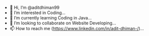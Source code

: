 - 👋 Hi, I’m @aditdhiman99
- 👀 I’m interested in Coding...
- 🌱 I’m currently learning Coding in Java...
- 💞️ I’m looking to collaborate on Website Developing...
- 📫 How to reach me (https://www.linkedin.com/in/adit-dhiman-/)...

<!---
aditdhiman99/aditdhiman99 is a ✨ special ✨ repository because its `README.md` (this file) appears on your GitHub profile.
You can click the Preview link to take a look at your changes.
--->
